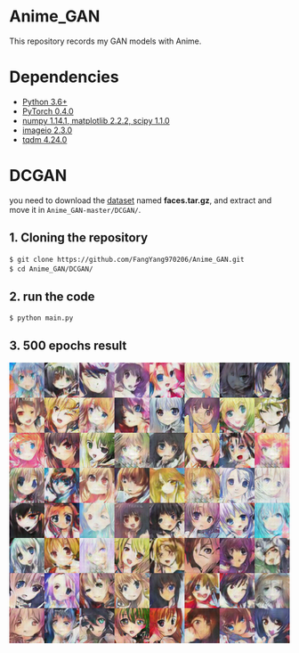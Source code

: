 # Anime_GAN
This repository records my GAN models with Anime. 

# Dependencies
* [Python 3.6+](https://www.continuum.io/downloads)
* [PyTorch 0.4.0](http://pytorch.org/)
* [numpy 1.14.1, matplotlib 2.2.2, scipy 1.1.0](https://www.scipy.org/install.html)
* [imageio 2.3.0](https://pypi.org/project/imageio/)
* [tqdm 4.24.0](https://pypi.org/project/tqdm/)

# DCGAN
you need to download the [dataset](https://drive.google.com/drive/folders/1mCsY5LEsgCnc0Txv0rpAUhKVPWVkbw5I) named **faces.tar.gz**, and extract and move it in `Anime_GAN-master/DCGAN/`.
## 1. Cloning the repository
```bash
$ git clone https://github.com/FangYang970206/Anime_GAN.git
$ cd Anime_GAN/DCGAN/
```
## 2. run the code
```bash
$ python main.py 
```
## 3. 500 epochs result
![](result/DCGAN_500.png)